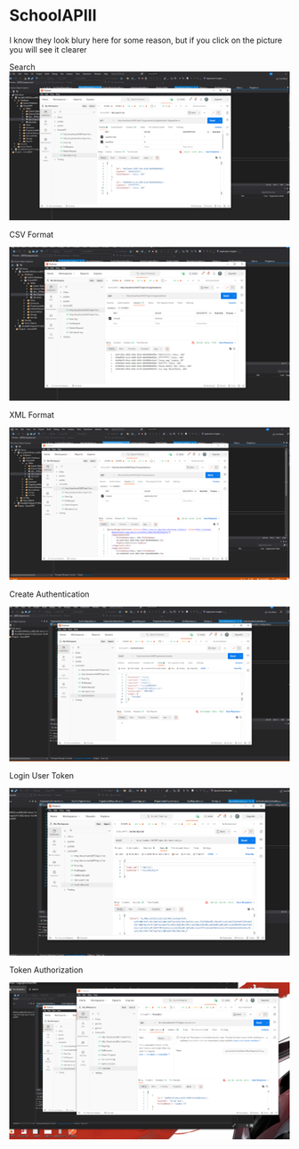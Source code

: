 # SchoolAPIII
I know they look blury here for some reason, but if you click on the picture you will see it clearer


Search 
![alt text](SchoolAPIII/img/search_postman.PNG)

CSV Format

![alt text](SchoolAPIII/img/CSVformat.PNG)

XML Format 

![alt text](SchoolAPIII/img/XMLformatPostman.PNG)



Create Authentication

![alt text](SchoolAPIII/img/Created201authentication.PNG)

Login User Token 

![alt text](SchoolAPIII/img/LoggingUserToken.PNG)

Token Authorization 

![alt text](SchoolAPIII/img/TokenAuthorization.PNG)
